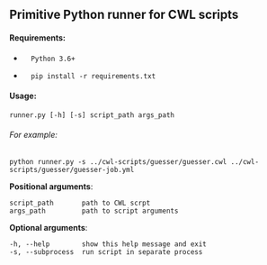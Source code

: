 ## Primitive Python runner for CWL scripts

#### Requirements:
*       Python 3.6+
*       pip install -r requirements.txt


#### Usage:
    runner.py [-h] [-s] script_path args_path


###### For example:
    python runner.py -s ../cwl-scripts/guesser/guesser.cwl ../cwl-scripts/guesser/guesser-job.yml


**Positional arguments**:

    script_path       path to CWL scrpt
    args_path         path to script arguments

**Optional arguments**:

    -h, --help        show this help message and exit
    -s, --subprocess  run script in separate process
